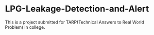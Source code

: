 # LPG-Leakage-Detection-and-Alert
This is a project submitted for TARP(Technical Answers to Real World Problem) in college.
